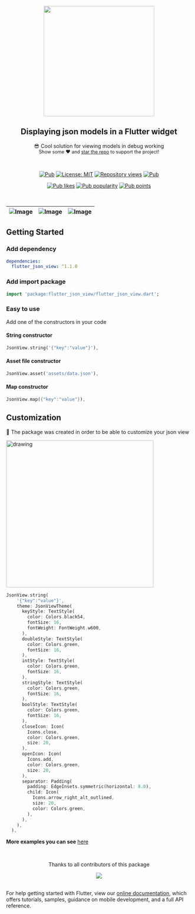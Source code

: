 <p align="center">
  <img src="https://github.com/Frezyx/flutter_json_view/blob/main/example/repo/json_view_logo.png?raw=true" width="300px">
</p>
<h2 align="center">Displaying json models in a Flutter widget</h2>
<p align="center">
  😎 Cool solution for viewing models in debug working
  <br>
  <span style="font-size: 0.9em"> Show some ❤️ and <a href="https://github.com/Frezyx/flutter_json_view">star the repo</a> to support the project! </span>
</p>
<br>

<p align="center">
  <a href="https://pub.dev/packages/flutter_json_view"><img src="https://img.shields.io/pub/v/flutter_json_view.svg" alt="Pub"></a>
  <a href="https://opensource.org/licenses/MIT"><img src="https://img.shields.io/badge/license-MIT-blue.svg" alt="License: MIT"></a>
  <a href="https://github.com/Frezyx/flutter_json_view"><img src="https://hits.dwyl.com/Frezyx/flutter_json_view.svg?style=flat" alt="Repository views"></a>
  <a href="https://github.com/Frezyx/flutter_json_view"><img src="https://img.shields.io/github/stars/Frezyx/flutter_json_view?style=social" alt="Pub"></a>
</p>
<p align="center">
  <a href="https://pub.dev/packages/flutter_json_view/score"><img src="https://img.shields.io/pub/likes/flutter_json_view?logo=flutter" alt="Pub likes"></a>
  <a href="https://pub.dev/packages/flutter_json_view/score"><img src="https://img.shields.io/pub/popularity/flutter_json_view?logo=flutter" alt="Pub popularity"></a>
  <a href="https://pub.dev/packages/flutter_json_view/score"><img src="https://img.shields.io/pub/points/flutter_json_view?logo=flutter" alt="Pub points"></a>
</p>

<br>

| ![Image](https://github.com/Frezyx/flutter_json_view/blob/main/example/repo/new_example.gif?raw=true) | ![Image](https://github.com/Frezyx/flutter_json_view/blob/main/example/repo/new_example2.gif?raw=true) | ![Image](https://github.com/Frezyx/flutter_json_view/blob/main/example/repo/new_example3.gif?raw=true) | 
| :------------: | :------------: | :------------: |


## Getting Started

### Add dependency

```yaml
dependencies:
  flutter_json_view: ^1.1.0
```

### Add import package

```dart
import 'package:flutter_json_view/flutter_json_view.dart';
```

### Easy to use

Add one of the constructors in your code

#### String constructor

```dart
JsonView.string('{"key":"value"}'),
```

#### Asset file constructor

```dart
JsonView.asset('assets/data.json'),
```

#### Map constructor

```dart
JsonView.map({"key":"value"}),
```

## Customization
🎨 The package was created in order to be able to customize your json view

<img src="https://github.com/Frezyx/flutter_json_view/blob/main/example/repo/customization_example.jpg?raw=true" alt="drawing" width="400"/>

```dart
JsonView.string(
    '{"key":"value"}',
    theme: JsonViewTheme(
      keyStyle: TextStyle(
        color: Colors.black54,
        fontSize: 16,
        fontWeight: FontWeight.w600,
      ),
      doubleStyle: TextStyle(
        color: Colors.green,
        fontSize: 16,
      ),
      intStyle: TextStyle(
        color: Colors.green,
        fontSize: 16,
      ),
      stringStyle: TextStyle(
        color: Colors.green,
        fontSize: 16,
      ),
      boolStyle: TextStyle(
        color: Colors.green,
        fontSize: 16,
      ),
      closeIcon: Icon(
        Icons.close,
        color: Colors.green,
        size: 20,
      ),
      openIcon: Icon(
        Icons.add,
        color: Colors.green,
        size: 20,
      ),
      separator: Padding(
        padding: EdgeInsets.symmetric(horizontal: 8.0),
        child: Icon(
          Icons.arrow_right_alt_outlined,
          size: 20,
          color: Colors.green,
        ),
      ),
    ),
  ),
```

**More examples you can see** [here](/example/lib/examples)

<br>
<div align="center" >
  <p>Thanks to all contributors of this package</p>
  <a href="https://github.com/Frezyx/group_button/graphs/flutter_json_view">
    <img src="https://contrib.rocks/image?repo=Frezyx/flutter_json_view" />
  </a>
</div>
<br>


For help getting started with Flutter, view our 
[online documentation](https://flutter.dev/docs), which offers tutorials, 
samples, guidance on mobile development, and a full API reference.
